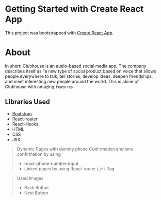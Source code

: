 # Getting Started with Create React App

This project was bootstrapped with [Create React App](https://github.com/facebook/create-react-app).

# About 

In short: Clubhouse is an audio-based social media app. The company describes itself as "a new type of social product based on voice that allows people everywhere to talk, tell stories, develop ideas, deepen friendships, and meet interesting new people around the world.
This is clone of Clubhouse with amazing `features` .

## Libraries Used
- [Bootstrap](/https://react-bootstrap.github.io/getting-started/introduction/)
- React-router
- React-Hooks
- HTML
- CSS
- JSX


> Dynamic Pages with dummy phone Confirmation  and sms confirmation by using 
>- react-phone-number-input
>- Linked pages by using React-router `Link` Tag

> Used Images
>- Back Button
>- Next Button
